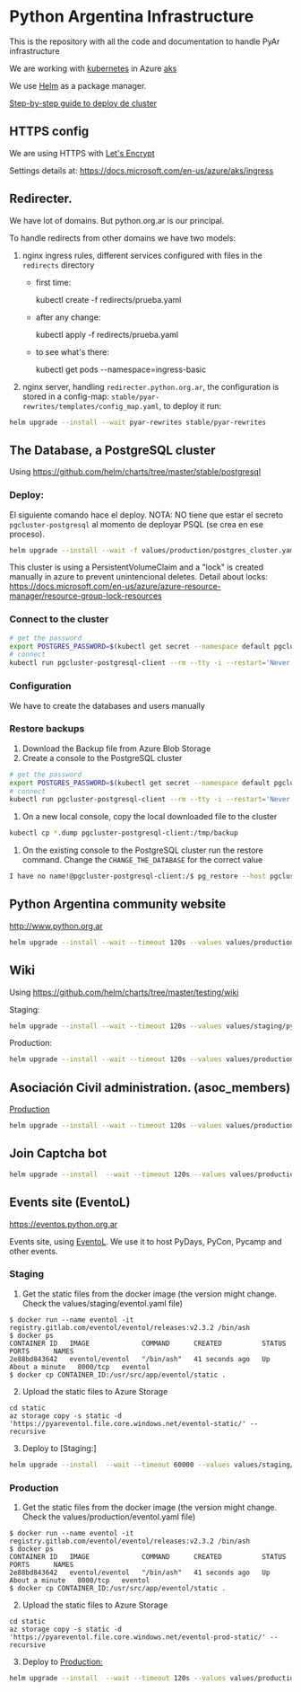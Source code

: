 # Python Argentina Infrastructure

This is the repository with all the code and documentation to handle PyAr infrastructure

We are working with [kubernetes](http://kubernetes.io/) in Azure [aks](https://docs.microsoft.com/en-us/azure/aks/)

We use [Helm](https://www.helm.sh/) as a package manager.

[Step-by-step guide to deploy de cluster](docs/k8s.md)


## HTTPS config

We are using HTTPS with [Let's Encrypt](https://letsencrypt.org/)

Settings details at: https://docs.microsoft.com/en-us/azure/aks/ingress


## Redirecter.

We have lot of domains. But python.org.ar is our principal.

To handle redirects from other domains we have two models:

1. nginx ingress rules, different services configured with files in the `redirects` directory

    - first time:
    
        kubectl create -f redirects/prueba.yaml

    - after any change:

        kubectl apply -f redirects/prueba.yaml

    - to see what's there:

        kubectl get pods --namespace=ingress-basic

2. nginx server, handling `redirecter.python.org.ar`, the configuration is stored in a config-map: `stable/pyar-rewrites/templates/config_map.yaml`, to deploy it run:

```bash
helm upgrade --install --wait pyar-rewrites stable/pyar-rewrites
```


## The Database, a PostgreSQL cluster

Using https://github.com/helm/charts/tree/master/stable/postgresql


### Deploy:

El siguiente comando hace el deploy. NOTA: NO tiene que estar el secreto `pgcluster-postgresql` al momento de deployar PSQL (se crea en ese proceso).

```bash
helm upgrade --install --wait -f values/production/postgres_cluster.yaml pgcluster oci://registry-1.docker.io/bitnamicharts/postgresql
```

This cluster is using a PersistentVolumeClaim and a "lock" is created manually in azure to prevent unintencional deletes. Detail about locks: https://docs.microsoft.com/en-us/azure/azure-resource-manager/resource-group-lock-resources


### Connect to the cluster

```bash
# get the password
export POSTGRES_PASSWORD=$(kubectl get secret --namespace default pgcluster-postgresql -o jsonpath="{.data.postgres-password}" | base64 --decode)
# connect
kubectl run pgcluster-postgresql-client --rm --tty -i --restart='Never' --namespace default --image docker.io/bitnami/postgresql:11.5.0-debian-9-r84 --env="PGPASSWORD=$POSTGRES_PASSWORD" --command -- psql --host pgcluster-postgresql -U postgres -p 5432
```


###  Configuration

We have to create the databases and users manually


### Restore backups

1. Download the Backup file from Azure Blob Storage
1. Create a console to the PostgreSQL cluster
```bash
# get the password
export POSTGRES_PASSWORD=$(kubectl get secret --namespace default pgcluster-postgresql -o jsonpath="{.data.postgres-password}" | base64 --decode)
# connect
kubectl run pgcluster-postgresql-client --rm --tty -i --restart='Never' --namespace default --image docker.io/bitnami/postgresql:11.5.0-debian-9-r84 --env="PGPASSWORD=$POSTGRES_PASSWORD" --command -- /bin/bash
```

1. On a new local console, copy the local downloaded file to the cluster
```bash
kubectl cp *.dump pgcluster-postgresql-client:/tmp/backup
```

1. On the existing console to the PostgreSQL cluster run the restore command. Change the `CHANGE_THE_DATABASE` for the correct value
```bash
I have no name!@pgcluster-postgresql-client:/$ pg_restore --host pgcluster-postgresql -U postgres --d CHANGE_THE_DATABASE /tmp/backup
```

## Python Argentina community website

http://www.python.org.ar

```bash
helm upgrade --install --wait --timeout 120s --values values/production/pyarweb.yaml pyarweb-production stable/pyarweb
```


## Wiki

Using https://github.com/helm/charts/tree/master/testing/wiki

Staging:

```bash
helm upgrade --install --wait --timeout 120s --values values/staging/pyar-wiki.yaml staging-wiki stable/pyar-wiki --debug
```

Production:

```bash
helm upgrade --install --wait --timeout 120s --values values/production/pyar-wiki.yaml prod-wiki stable/pyar-wiki --debug
```


## Asociación Civil administration. (asoc_members)

[Production](https://admin.ac.python.org.ar)


```bash
helm upgrade --install --wait --timeout 120s --values values/production/asoc_members.yaml production-admin stable/asoc-members
```

## Join Captcha bot

```bash
helm upgrade --install  --wait --timeout 120s --values values/production/join_captcha_bot.yaml captcha-bot-production stable/join_captcha_bot
```



## Events site (EventoL)

https://eventos.python.org.ar

Events site, using [EventoL](https://github.com/eventoL/eventoL). We use it to host PyDays, PyCon, Pycamp and other events.


### Staging

1. Get the static files from the docker image (the version might change. Check the values/staging/eventol.yaml file)
```
$ docker run --name eventol -it registry.gitlab.com/eventol/eventol/releases:v2.3.2 /bin/ash
$ docker ps
CONTAINER ID   IMAGE             COMMAND      CREATED          STATUS              PORTS      NAMES
2e88bd843642   eventol/eventol   "/bin/ash"   41 seconds ago   Up About a minute   8000/tcp   eventol
$ docker cp CONTAINER_ID:/usr/src/app/eventol/static .
```


2. Upload the static files to Azure Storage
```
cd static
az storage copy -s static -d 'https://pyareventol.file.core.windows.net/eventol-static/' --recursive
```

3. Deploy to [Staging:]

```bash
helm upgrade --install  --wait --timeout 60000 --values values/staging/eventol.yaml staging-eventos stable/eventol
```

### Production


1. Get the static files from the docker image (the version might change. Check the values/production/eventol.yaml file)
```
$ docker run --name eventol -it registry.gitlab.com/eventol/eventol/releases:v2.3.2 /bin/ash
$ docker ps
CONTAINER ID   IMAGE             COMMAND      CREATED          STATUS              PORTS      NAMES
2e88bd843642   eventol/eventol   "/bin/ash"   41 seconds ago   Up About a minute   8000/tcp   eventol
$ docker cp CONTAINER_ID:/usr/src/app/eventol/static .
```


2. Upload the static files to Azure Storage
```|
cd static
az storage copy -s static -d 'https://pyareventol.file.core.windows.net/eventol-prod-static/' --recursive
```

3. Deploy to [Production:](https://eventos.python.org.ar)
```bash
helm upgrade --install  --wait --timeout 120s --values values/production/eventol.yaml production-eventos stable/eventol
```
